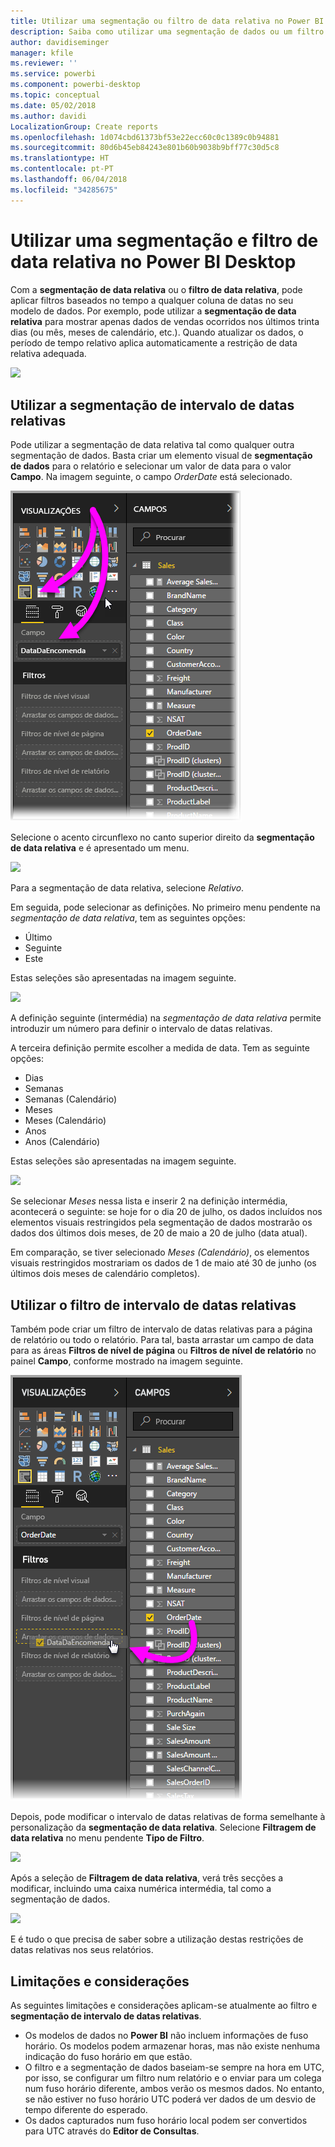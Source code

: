 ```yaml
---
title: Utilizar uma segmentação ou filtro de data relativa no Power BI Desktop
description: Saiba como utilizar uma segmentação de dados ou um filtro para restringir intervalos de datas relativas no Power BI Desktop
author: davidiseminger
manager: kfile
ms.reviewer: ''
ms.service: powerbi
ms.component: powerbi-desktop
ms.topic: conceptual
ms.date: 05/02/2018
ms.author: davidi
LocalizationGroup: Create reports
ms.openlocfilehash: 1d074cbd61373bf53e22ecc60c0c1389c0b94881
ms.sourcegitcommit: 80d6b45eb84243e801b60b9038b9bff77c30d5c8
ms.translationtype: HT
ms.contentlocale: pt-PT
ms.lasthandoff: 06/04/2018
ms.locfileid: "34285675"
---
```

# <a name="use-a-relative-date-slicer-and-filter-in-power-bi-desktop"></a>Utilizar uma segmentação e filtro de data relativa no Power BI Desktop
Com a **segmentação de data relativa** ou o **filtro de data relativa**, pode aplicar filtros baseados no tempo a qualquer coluna de datas no seu modelo de dados. Por exemplo, pode utilizar a **segmentação de data relativa** para mostrar apenas dados de vendas ocorridos nos últimos trinta dias (ou mês, meses de calendário, etc.). Quando atualizar os dados, o período de tempo relativo aplica automaticamente a restrição de data relativa adequada.

![](media/desktop-slicer-filter-date-range/relative-date-range-slicer-filter_01.png)

## <a name="using-the-relative-date-range-slicer"></a>Utilizar a segmentação de intervalo de datas relativas
Pode utilizar a segmentação de data relativa tal como qualquer outra segmentação de dados. Basta criar um elemento visual de **segmentação de dados** para o relatório e selecionar um valor de data para o valor **Campo**. Na imagem seguinte, o campo *OrderDate* está selecionado.

![](media/desktop-slicer-filter-date-range/relative-date-range-slicer-filter_02.png)

Selecione o acento circunflexo no canto superior direito da **segmentação de data relativa** e é apresentado um menu.

![](media/desktop-slicer-filter-date-range/relative-date-range-slicer-filter_03.png)

Para a segmentação de data relativa, selecione *Relativo*.

Em seguida, pode selecionar as definições. No primeiro menu pendente na *segmentação de data relativa*, tem as seguintes opções:

* Último
* Seguinte
* Este

Estas seleções são apresentadas na imagem seguinte.

![](media/desktop-slicer-filter-date-range/relative-date-range-slicer-filter_04.png)

A definição seguinte (intermédia) na *segmentação de data relativa* permite introduzir um número para definir o intervalo de datas relativas.

A terceira definição permite escolher a medida de data. Tem as seguinte opções:

* Dias
* Semanas
* Semanas (Calendário)
* Meses
* Meses (Calendário)
* Anos
* Anos (Calendário)

Estas seleções são apresentadas na imagem seguinte.

![](media/desktop-slicer-filter-date-range/relative-date-range-slicer-filter_05.png)

Se selecionar *Meses* nessa lista e inserir 2 na definição intermédia, acontecerá o seguinte: se hoje for o dia 20 de julho, os dados incluídos nos elementos visuais restringidos pela segmentação de dados mostrarão os dados dos últimos dois meses, de 20 de maio a 20 de julho (data atual).

Em comparação, se tiver selecionado *Meses (Calendário)*, os elementos visuais restringidos mostrariam os dados de 1 de maio até 30 de junho (os últimos dois meses de calendário completos).

## <a name="using-the-relative-date-range-filter"></a>Utilizar o filtro de intervalo de datas relativas
Também pode criar um filtro de intervalo de datas relativas para a página de relatório ou todo o relatório. Para tal, basta arrastar um campo de data para as áreas **Filtros de nível de página** ou **Filtros de nível de relatório** no painel **Campo**, conforme mostrado na imagem seguinte.

![](media/desktop-slicer-filter-date-range/relative-date-range-slicer-filter_06.png)

Depois, pode modificar o intervalo de datas relativas de forma semelhante à personalização da **segmentação de data relativa**. Selecione **Filtragem de data relativa** no menu pendente **Tipo de Filtro**.

![](media/desktop-slicer-filter-date-range/relative-date-range-slicer-filter_07.png)

Após a seleção de **Filtragem de data relativa**, verá três secções a modificar, incluindo uma caixa numérica intermédia, tal como a segmentação de dados.

![](media/desktop-slicer-filter-date-range/relative-date-range-slicer-filter_08.png)

E é tudo o que precisa de saber sobre a utilização destas restrições de datas relativas nos seus relatórios.

## <a name="limitations-and-considerations"></a>Limitações e considerações
As seguintes limitações e considerações aplicam-se atualmente ao filtro e **segmentação de intervalo de datas relativas**.

* Os modelos de dados no **Power BI** não incluem informações de fuso horário. Os modelos podem armazenar horas, mas não existe nenhuma indicação do fuso horário em que estão.
* O filtro e a segmentação de dados baseiam-se sempre na hora em UTC, por isso, se configurar um filtro num relatório e o enviar para um colega num fuso horário diferente, ambos verão os mesmos dados. No entanto, se não estiver no fuso horário UTC poderá ver dados de um desvio de tempo diferente do esperado.
* Os dados capturados num fuso horário local podem ser convertidos para UTC através do **Editor de Consultas**.

